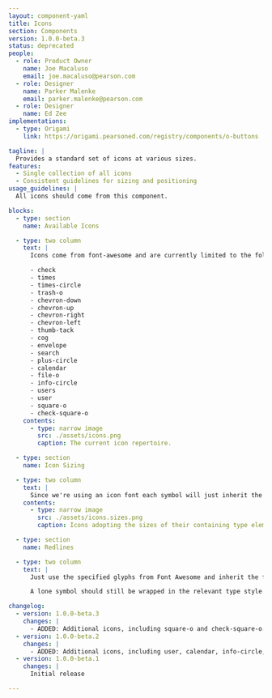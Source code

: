 ```yaml
---
layout: component-yaml
title: Icons
section: Components
version: 1.0.0-beta.3
status: deprecated
people:
  - role: Product Owner
    name: Joe Macaluso
    email: joe.macaluso@pearson.com
  - role: Designer
    name: Parker Malenke
    email: parker.malenke@pearson.com
  - role: Designer
    name: Ed Zee
implementations:
  - type: Origami
    link: https://origami.pearsoned.com/registry/components/o-buttons

tagline: |
  Provides a standard set of icons at various sizes.
features:
  - Single collection of all icons
  - Consistent guidelines for sizing and positioning
usage_guidelines: |
  All icons should come from this component.

blocks:
  - type: section
    name: Available Icons

  - type: two column
    text: |
      Icons come from font-awesome and are currently limited to the following set:

      - check
      - times
      - times-circle
      - trash-o
      - chevron-down
      - chevron-up
      - chevron-right
      - chevron-left
      - thumb-tack
      - cog
      - envelope
      - search
      - plus-circle
      - calendar
      - file-o
      - info-circle
      - users
      - user
      - square-o
      - check-square-o
    contents:
      - type: narrow image
        src: ./assets/icons.png
        caption: The current icon repertoire.

  - type: section
    name: Icon Sizing

  - type: two column
    text: |
      Since we're using an icon font each symbol will just inherit the font-size of the surrounding type.
    contents:
      - type: narrow image
        src: ./assets/icons.sizes.png
        caption: Icons adopting the sizes of their containing type elements.

  - type: section
    name: Redlines

  - type: two column
    text: |
      Just use the specified glyphs from Font Awesome and inherit the font-size of the surrounding text.

      A lone symbol should still be wrapped in the relevant type style (e.g. Basic Label).

changelog:
  - version: 1.0.0-beta.3
    changes: |
      - ADDED: Additional icons, including square-o and check-square-o.
  - version: 1.0.0-beta.2
    changes: |
      - ADDED: Additional icons, including user, calendar, info-circle, and file-o.
  - version: 1.0.0-beta.1
    changes: |
      Initial release

---
```

